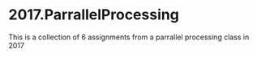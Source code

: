 # 2017.ParrallelProcessing

This is a collection of 6 assignments from a parrallel processing class in 2017
